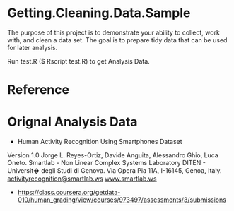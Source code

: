 # Getting.Cleaning.Data.Sample
The purpose of this project is to demonstrate your ability to collect, work with, and clean a data set. The goal is to prepare tidy data that can be used for later analysis.

Run test.R ($ Rscript test.R) to get Analysis Data.



# Reference
Orignal Analysis Data
============

* Human Activity Recognition Using Smartphones Dataset

Version 1.0
Jorge L. Reyes-Ortiz, Davide Anguita, Alessandro Ghio, Luca Oneto.
Smartlab - Non Linear Complex Systems Laboratory
DITEN - Universit� degli Studi di Genova.
Via Opera Pia 11A, I-16145, Genoa, Italy.
activityrecognition@smartlab.ws
www.smartlab.ws

* https://class.coursera.org/getdata-010/human_grading/view/courses/973497/assessments/3/submissions
